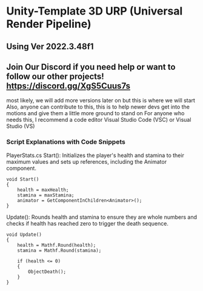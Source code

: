 # Unity-Template 3D URP (Universal Render Pipeline)
## Using Ver 2022.3.48f1 
## Join Our Discord if you need help or want to follow our other projects! https://discord.gg/XgS5Cuus7s
most likely, we will add more versions later on but this is where we will start
Also, anyone can contribute to this, this is to help newer devs get into the motions and give them a little more ground to stand on
For anyone who needs this, I recommend a code editor Visual Studio Code (VSC) or Visual Studio (VS)

### Script Explanations with Code Snippets
PlayerStats.cs
Start(): Initializes the player's health and stamina to their maximum values and sets up references, including the Animator component.
```
void Start()
{
    health = maxHealth;
    stamina = maxStamina;
    animator = GetComponentInChildren<Animator>();
}
```
Update(): Rounds health and stamina to ensure they are whole numbers and checks if health has reached zero to trigger the death sequence.
```
void Update()
{
    health = Mathf.Round(health);
    stamina = Mathf.Round(stamina);

    if (health <= 0)
    {
        ObjectDeath();
    }
}
```
